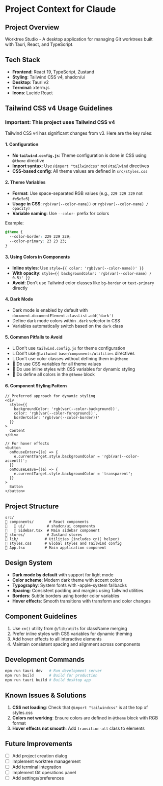 # Project Context for Claude

## Project Overview
Worktree Studio - A desktop application for managing Git worktrees built with Tauri, React, and TypeScript.

## Tech Stack
- **Frontend**: React 19, TypeScript, Zustand
- **Styling**: Tailwind CSS v4, shadcn/ui
- **Desktop**: Tauri v2
- **Terminal**: xterm.js
- **Icons**: Lucide React

## Tailwind CSS v4 Usage Guidelines

### Important: This project uses Tailwind CSS v4
Tailwind CSS v4 has significant changes from v3. Here are the key rules:

#### 1. Configuration
- **No `tailwind.config.js`**: Theme configuration is done in CSS using `@theme` directive
- **Import syntax**: Use `@import "tailwindcss"` not `@tailwind` directives
- **CSS-based config**: All theme values are defined in `src/styles.css`

#### 2. Theme Variables
- **Format**: Use space-separated RGB values (e.g., `229 229 229` not `#e5e5e5`)
- **Usage in CSS**: `rgb(var(--color-name))` or `rgb(var(--color-name) / opacity)`
- **Variable naming**: Use `--color-` prefix for colors

Example:
```css
@theme {
  --color-border: 229 229 229;
  --color-primary: 23 23 23;
}
```

#### 3. Using Colors in Components
- **Inline styles**: Use `style={{ color: 'rgb(var(--color-name))' }}`
- **With opacity**: `style={{ backgroundColor: 'rgb(var(--color-name) / 0.5)' }}`
- **Avoid**: Don't use Tailwind color classes like `bg-border` or `text-primary` directly

#### 4. Dark Mode
- Dark mode is enabled by default with `document.documentElement.classList.add('dark')`
- Define dark mode colors within `.dark` selector in CSS
- Variables automatically switch based on the `dark` class

#### 5. Common Pitfalls to Avoid
- L Don't use `tailwind.config.js` for theme configuration
- L Don't use `@tailwind base/components/utilities` directives
- L Don't use color classes without defining them in `@theme`
-  Do use CSS variables for all theme values
-  Do use inline styles with CSS variables for dynamic styling
-  Do define all colors in the `@theme` block

#### 6. Component Styling Pattern
```tsx
// Preferred approach for dynamic styling
<div 
  style={{ 
    backgroundColor: 'rgb(var(--color-background))',
    color: 'rgb(var(--color-foreground))',
    borderColor: 'rgb(var(--color-border))'
  }}
>
  Content
</div>

// For hover effects
<button
  onMouseEnter={(e) => {
    e.currentTarget.style.backgroundColor = 'rgb(var(--color-accent))';
  }}
  onMouseLeave={(e) => {
    e.currentTarget.style.backgroundColor = 'transparent';
  }}
>
  Button
</button>
```

## Project Structure
```
src/
   components/       # React components
      ui/          # shadcn/ui components
      Sidebar.tsx  # Main sidebar component
   stores/          # Zustand stores
   lib/            # Utilities (includes cn() helper)
   styles.css      # Global styles and Tailwind config
   App.tsx         # Main application component
```

## Design System
- **Dark mode by default** with support for light mode
- **Color scheme**: Modern dark theme with accent colors
- **Typography**: System fonts with -apple-system fallbacks
- **Spacing**: Consistent padding and margins using Tailwind utilities
- **Borders**: Subtle borders using border color variables
- **Hover effects**: Smooth transitions with transform and color changes

## Component Guidelines
1. Use `cn()` utility from `@/lib/utils` for className merging
2. Prefer inline styles with CSS variables for dynamic theming
3. Add hover effects to all interactive elements
4. Maintain consistent spacing and alignment across components

## Development Commands
```bash
npm run tauri dev   # Run development server
npm run build       # Build for production
npm run tauri build # Build desktop app
```

## Known Issues & Solutions
1. **CSS not loading**: Check that `@import "tailwindcss"` is at the top of styles.css
2. **Colors not working**: Ensure colors are defined in `@theme` block with RGB format
3. **Hover effects not smooth**: Add `transition-all` class to elements

## Future Improvements
- [ ] Add project creation dialog
- [ ] Implement worktree management
- [ ] Add terminal integration
- [ ] Implement Git operations panel
- [ ] Add settings/preferences